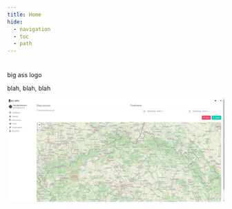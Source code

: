 ```yaml
---
title: Home
hide:
  - navigation
  - toc
  - path
---
```

#
big ass logo


blah, blah, blah

![Dashboard demo](assets/dashboard-demo.png)